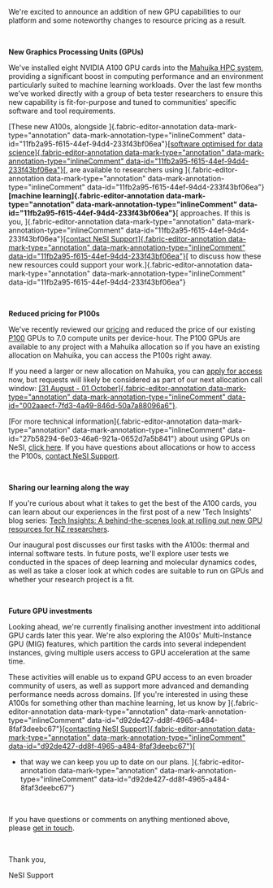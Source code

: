 We're excited to announce an addition of new GPU capabilities to our
platform and some noteworthy changes to resource pricing as a result.

 

**New Graphics Processing Units (GPUs)**

We've installed eight NVIDIA A100 GPU cards into the [Mahuika HPC
system](https://support.nesi.org.nz/hc/en-gb/articles/360000163575-Mahuika),
providing a significant boost in computing performance and an
environment particularly suited to machine learning workloads. Over the
last few months we've worked directly with a group of beta tester
researchers to ensure this new capability is fit-for-purpose and tuned
to communities\' specific software and tool requirements. 

[These new A100s, alongside ]{.fabric-editor-annotation
data-mark-type="annotation" data-mark-annotation-type="inlineComment"
data-id="11fb2a95-f615-44ef-94d4-233f43bf06ea"}[[software optimised for
data science]{.fabric-editor-annotation data-mark-type="annotation"
data-mark-annotation-type="inlineComment"
data-id="11fb2a95-f615-44ef-94d4-233f43bf06ea"}](https://support.nesi.org.nz/hc/en-gb/articles/360004558895-What-software-environments-on-NeSI-are-optimised-for-Machine-Learning-approaches-)[,
are available to researchers using ]{.fabric-editor-annotation
data-mark-type="annotation" data-mark-annotation-type="inlineComment"
data-id="11fb2a95-f615-44ef-94d4-233f43bf06ea"}**[machine
learning]{.fabric-editor-annotation data-mark-type="annotation"
data-mark-annotation-type="inlineComment"
data-id="11fb2a95-f615-44ef-94d4-233f43bf06ea"}**[ approaches. If this
is you, ]{.fabric-editor-annotation data-mark-type="annotation"
data-mark-annotation-type="inlineComment"
data-id="11fb2a95-f615-44ef-94d4-233f43bf06ea"}[[contact NeSI
Support]{.fabric-editor-annotation data-mark-type="annotation"
data-mark-annotation-type="inlineComment"
data-id="11fb2a95-f615-44ef-94d4-233f43bf06ea"}](mailto:https://support.nesi.org.nz/hc/en-gb/requests/new)[
to discuss how these new resources could support your
work.]{.fabric-editor-annotation data-mark-type="annotation"
data-mark-annotation-type="inlineComment"
data-id="11fb2a95-f615-44ef-94d4-233f43bf06ea"}

 

**Reduced pricing for P100s**

We've recently reviewed our
[pricing](https://support.nesi.org.nz/hc/en-gb/articles/360001385735-What-is-an-allocation-)
and reduced the price of our existing
[P100](https://www.nvidia.com/en-us/data-center/tesla-p100/) GPUs to 7.0
compute units per device-hour. The P100 GPUs are available to any
project with a Mahuika allocation so if you have an existing allocation
on Mahuika, you can access the P100s right away.

If you need a larger or new allocation on Mahuika, you can [apply for
access](https://www.nesi.org.nz/services/applyforaccess) now, but
requests will likely be considered as part of our next allocation call
window: [[31 August - 01 October]{.fabric-editor-annotation
data-mark-type="annotation" data-mark-annotation-type="inlineComment"
data-id="002aaecf-7fd3-4a49-846d-50a7a88096a6"}](https://www.nesi.org.nz/services/high-performance-computing-and-analytics/guidelines/allocations-allocation-classes-review#window).

[For more technical information]{.fabric-editor-annotation
data-mark-type="annotation" data-mark-annotation-type="inlineComment"
data-id="27b58294-6e03-46a6-921a-0652d7a5b841"} about using GPUs on
NeSI, [click
here](https://support.nesi.org.nz/hc/en-gb/articles/360001471955). If
you have questions about allocations or how to access the P100s,
[contact NeSI
Support](mailto:https://support.nesi.org.nz/hc/en-gb/requests/new).

 

**Sharing our learning along the way**

If you're curious about what it takes to get the best of the A100 cards,
you can learn about our experiences in the first post of a new 'Tech
Insights\' blog series: [Tech Insights: A behind-the-scenes look at
rolling out new GPU resources for NZ
researchers](https://www.nesi.org.nz/case-studies/tech-insights-behind-scenes-look-rolling-out-new-gpu-resources-nz-researchers).

Our inaugural post discusses our first tasks with the A100s: thermal and
internal software tests. In future posts, we'll explore user tests we
conducted in the spaces of deep learning and molecular dynamics codes,
as well as take a closer look at which codes are suitable to run on GPUs
and whether your research project is a fit.

 

**Future GPU investments**

Looking ahead, we're currently finalising another investment into
additional GPU cards later this year. We're also exploring the A100s\'
Multi-Instance GPU (MIG) features, which partition the cards into
several independent instances, giving multiple users access to GPU
acceleration at the same time.

These activities will enable us to expand GPU access to an even broader
community of users, as well as support more advanced and demanding
performance needs across domains. [If you're interested in using these
A100s for something other than machine learning, let us know by
]{.fabric-editor-annotation data-mark-type="annotation"
data-mark-annotation-type="inlineComment"
data-id="d92de427-dd8f-4965-a484-8faf3deebc67"}[[contacting NeSI
Support]{.fabric-editor-annotation data-mark-type="annotation"
data-mark-annotation-type="inlineComment"
data-id="d92de427-dd8f-4965-a484-8faf3deebc67"}](mailto:https://support.nesi.org.nz/hc/en-gb/requests/new)[
- that way we can keep you up to date on our plans.
]{.fabric-editor-annotation data-mark-type="annotation"
data-mark-annotation-type="inlineComment"
data-id="d92de427-dd8f-4965-a484-8faf3deebc67"}

 

If you have questions or comments on anything mentioned above,
please [get in
touch](https://support.nesi.org.nz/hc/en-gb/requests/new).

 

Thank you,

NeSI Support
